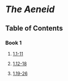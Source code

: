 # *The Aeneid*

## Table of Contents

### Book 1

1. [1.1-11](./Book1/Aeneid1.1-11.md)

2. [1.12-18](./Book1/Aeneid1.12-18.md)

3. [1.19-26](./Book1/Aeneid1.19-26.md)
